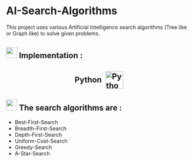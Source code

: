 # AI-Search-Algorithms

This project uses various Artificial Intelligence search algorithms (Tree like or Graph like) to solve given problems.

## <img src="https://cdn-icons-png.flaticon.com/128/4236/4236694.png" style="width:30px;height:30px;"> Implementation :

## <p style="display: flex; justify-content: center;align-items:center;">Python<a href="https://www.python.org"><img src="https://cdn-icons-png.flaticon.com/128/919/919852.png" alt="Python logo" style="width:48px;height:48px;margin-left:10px;"> </a></p>

## <img src="https://cdn-icons-png.flaticon.com/128/8915/8915520.png" style="width:30px;height:30px;"> The search algorithms are :

- Best-First-Search
- Breadth-First-Search
- Depth-First-Search
- Uniform-Cost-Search
- Greedy-Search
- A-Star-Search
